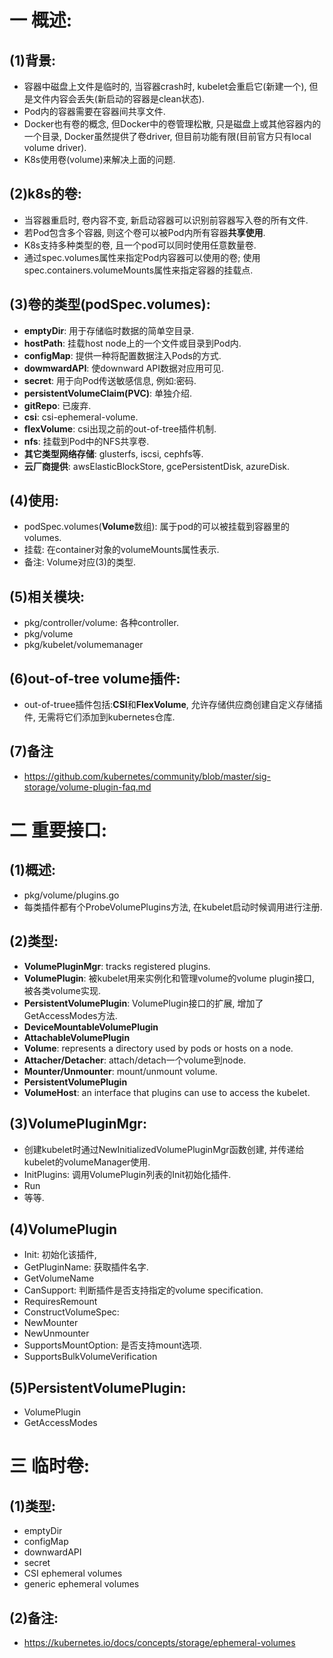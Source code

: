 # 一 概述:
## (1)背景:
- 容器中磁盘上文件是临时的, 当容器crash时, kubelet会重启它(新建一个), 但是文件内容会丢失(新启动的容器是clean状态).
- Pod内的容器需要在容器间共享文件.
- Docker也有卷的概念, 但Docker中的卷管理松散, 只是磁盘上或其他容器内的一个目录, Docker虽然提供了卷driver, 但目前功能有限(目前官方只有local volume driver).
- K8s使用卷(volume)来解决上面的问题.

## (2)k8s的卷:
- 当容器重启时, 卷内容不变, 新启动容器可以识别前容器写入卷的所有文件.
- 若Pod包含多个容器, 则这个卷可以被Pod内所有容器**共享使用**.
- K8s支持多种类型的卷, 且一个pod可以同时使用任意数量卷.
- 通过spec.volumes属性来指定Pod内容器可以使用的卷; 使用spec.containers.volumeMounts属性来指定容器的挂载点.

## (3)卷的类型(podSpec.volumes):
- **emptyDir**: 用于存储临时数据的简单空目录.
- **hostPath**: 挂载host node上的一个文件或目录到Pod内.
- **configMap**: 提供一种将配置数据注入Pods的方式.
- **dowmwardAPI**: 使downward API数据对应用可见.
- **secret**: 用于向Pod传送敏感信息, 例如:密码.
- **persistentVolumeClaim(PVC)**: 单独介绍.
- **gitRepo**: 已废弃.
- **csi**: csi-ephemeral-volume.
- **flexVolume**: csi出现之前的out-of-tree插件机制.
- **nfs**: 挂载到Pod中的NFS共享卷.
- **其它类型网络存储**: glusterfs, iscsi, cephfs等.
- **云厂商提供**: awsElasticBlockStore, gcePersistentDisk, azureDisk.

## (4)使用:
- podSpec.volumes(**Volume**数组): 属于pod的可以被挂载到容器里的volumes.
- 挂载: 在container对象的volumeMounts属性表示.
- 备注: Volume对应(3)的类型.

## (5)相关模块:
- pkg/controller/volume: 各种controller.
- pkg/volume
- pkg/kubelet/volumemanager

## (6)out-of-tree volume插件:
- out-of-truee插件包括:**CSI**和**FlexVolume**, 允许存储供应商创建自定义存储插件, 无需将它们添加到kubernetes仓库.

## (7)备注
- https://github.com/kubernetes/community/blob/master/sig-storage/volume-plugin-faq.md

# 二 重要接口:
## (1)概述:
- pkg/volume/plugins.go
- 每类插件都有个ProbeVolumePlugins方法, 在kubelet启动时候调用进行注册.

## (2)类型:
- **VolumePluginMgr**: tracks registered plugins.
- **VolumePlugin**: 被kubelet用来实例化和管理volume的volume plugin接口, 被各类volume实现.
- **PersistentVolumePlugin**: VolumePlugin接口的扩展, 增加了GetAccessModes方法.
- **DeviceMountableVolumePlugin** 
- **AttachableVolumePlugin**
- **Volume**: represents a directory used by pods or hosts on a node.
- **Attacher/Detacher**: attach/detach一个volume到node.
- **Mounter/Unmounter**: mount/unmount volume.
- **PersistentVolumePlugin**
- **VolumeHost**: an interface that plugins can use to access the kubelet.

## (3)VolumePluginMgr:
- 创建kubelet时通过NewInitializedVolumePluginMgr函数创建, 并传递给kubelet的volumeManager使用.
- InitPlugins: 调用VolumePlugin列表的Init初始化插件.
- Run
- 等等.

## (4)VolumePlugin
- Init: 初始化该插件, 
- GetPluginName: 获取插件名字.
- GetVolumeName
- CanSupport: 判断插件是否支持指定的volume specification.
- RequiresRemount
- ConstructVolumeSpec:
- NewMounter
- NewUnmounter
- SupportsMountOption: 是否支持mount选项.
- SupportsBulkVolumeVerification

## (5)PersistentVolumePlugin:
- VolumePlugin
- GetAccessModes

# 三 临时卷:
## (1)类型:
- emptyDir
- configMap
- downwardAPI
- secret
- CSI ephemeral volumes
- generic ephemeral volumes

## (2)备注:
- https://kubernetes.io/docs/concepts/storage/ephemeral-volumes
